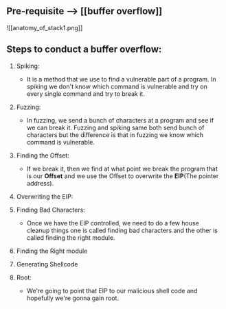 ## Pre-requisite -->  [[buffer overflow]]

![[anatomy_of_stack1.png]]
## Steps to conduct a buffer overflow:
1. Spiking:
	- It is a method that we use to find a vulnerable part of a program. In spiking we don't know which command is vulnerable and try on every single command and try to break it.

2. Fuzzing:
	- In fuzzing, we send a bunch of characters at a program and see if we can break it. Fuzzing and spiking same both send bunch of characters but the difference is that in fuzzing we know which command is vulnerable.

3. Finding the Offset:
	- If we break it, then we find at what point we break the program that is our **Offset** and we use the Offset to overwrite the **EIP**(The pointer address).

4. Overwriting the EIP:
5. Finding Bad Characters:
	- Once we have the  EIP controlled, we need to do a few house cleanup things one is called finding bad characters and the other is called finding the right module.

6. Finding the Right module
7. Generating Shellcode
8. Root:
	- We're going to point that EIP to our malicious shell code and hopefully we're gonna gain root.